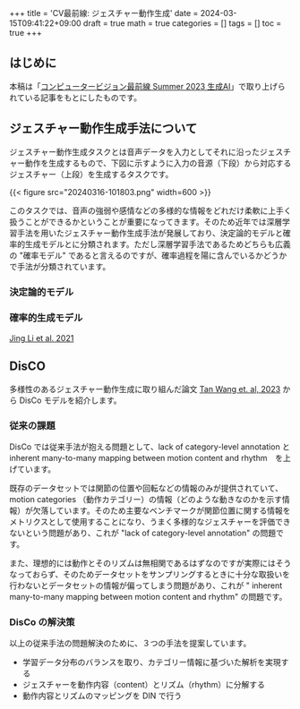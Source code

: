 +++
title = 'CV最前線: ジェスチャー動作生成'
date = 2024-03-15T09:41:22+09:00
draft = true
math = true
categories = []
tags = []
toc = true
+++



## はじめに

本稿は「[コンピュータービジョン最前線 Summer 2023 生成AI](https://www.kyoritsu-pub.co.jp/book/b10031222.html)」で取り上げられている記事をもとにしたものです。


## ジェスチャー動作生成手法について


ジェスチャー動作生成タスクとは音声データを入力としてそれに沿ったジェスチャー動作を生成するもので、下図に示すように入力の音源（下段）から対応するジェスチャー（上段）を生成するタスクです。

{{< figure src="20240316-101803.png" width=600 >}}

このタスクでは、音声の強弱や感情などの多様的な情報をどれだけ柔軟に上手く扱うことができるかということが重要になってきます。そのため近年では深層学習手法を用いたジェスチャー動作生成手法が発展しており、決定論的モデルと確率的生成モデルとに分類されます。ただし深層学習手法であるためどちらも広義の "確率モデル" であると言えるのですが、確率過程を陽に含んでいるかどうかで手法が分類されています。



### 決定論的モデル

### 確率的生成モデル


[Jing Li et al. 2021](https://arxiv.org/pdf/2108.06720.pdf)






## DisCO

多様性のあるジェスチャー動作生成に取り組んだ論文 [Tan Wang et. al, 2023](https://arxiv.org/pdf/2307.00040.pdf) から DisCo モデルを紹介します。


### 従来の課題

DisCo では従来手法が抱える問題として、lack of category-level annotation と inherent many-to-many mapping between motion content and rhythm　を上げています。

既存のデータセットでは関節の位置や回転などの情報のみが提供されていて、motion categories （動作カテゴリー）の情報（どのような動きなのかを示す情報）が欠落しています。そのため主要なベンチマークが関節位置に関する情報をメトリクスとして使用することになり、うまく多様的なジェスチャーを評価できないという問題があり、これが "lack of category-level annotation" の問題です。

また、理想的には動作とそのリズムは無相関であるはずなのですが実際にはそうなっておらず、そのためデータセットをサンプリングするときに十分な取扱いを行わないとデータセットの情報が偏ってしまう問題があり、これが " inherent many-to-many mapping between motion content and rhythm" の問題です。



### DisCo の解決策


以上の従来手法の問題解決のために、３つの手法を提案しています。


- 学習データ分布のバランスを取り、カテゴリー情報に基づいた解析を実現する
- ジェスチャーを動作内容（content）とリズム（rhythm）に分解する
- 動作内容とリズムのマッピングを DIN で行う


### 
